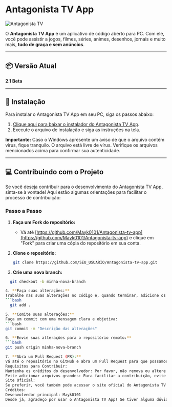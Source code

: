 # Antagonista TV App

![Antagonista TV](https://ik.imagekit.io/2cs1xx8pd/ant%201.gif?updatedAt=1730913415231)

O **Antagonista TV App** é um aplicativo de código aberto para PC. Com ele, você pode assistir a jogos, filmes, séries, animes, desenhos, jornais e muito mais, **tudo de graça e sem anúncios**.

---

## 📦 Versão Atual
**2.1 Beta**

---

## 🚀 Instalação

Para instalar o Antagonista TV App em seu PC, siga os passos abaixo:

1. [Clique aqui para baixar o instalador do Antagonista TV App](https://www.mediafire.com/file/10p4aof9n8n0lu1/Antagonista_TV_Setup_2.1_BETA.exe/file).
2. Execute o arquivo de instalação e siga as instruções na tela.

**Importante:** Caso o Windows apresente um aviso de que o arquivo contém vírus, fique tranquilo. O arquivo está livre de vírus. Verifique os arquivos mencionados acima para confirmar sua autenticidade.

---

## 💻 Contribuindo com o Projeto

Se você deseja contribuir para o desenvolvimento do Antagonista TV App, sinta-se à vontade! Aqui estão algumas orientações para facilitar o processo de contribuição:

### Passo a Passo

1. **Faça um Fork do repositório:**
   - Vá até [https://github.com/Mayk0101/Antagonista-tv-app](https://github.com/Mayk0101/Antagonista-tv-app) e clique em "Fork" para criar uma cópia do repositório em sua conta.

2. **Clone o repositório:**
   ```bash
   git clone https://github.com/SEU_USUARIO/Antagonista-tv-app.git
   
3. **Crie uma nova branch:**
 ```bash
   git checkout -b minha-nova-branch

4. **Faça suas alterações:**
Trabalhe nas suas alterações no código e, quando terminar, adicione os arquivos modificados:
```bash
   git add .

5. **Comite suas alterações:**
Faça um commit com uma mensagem clara e objetiva:
```bash
git commit -m "Descrição das alterações"

6. **Envie suas alterações para o repositório remoto:**
```bash
git push origin minha-nova-branch

7. **Abra um Pull Request (PR):**
Vá até o repositório no GitHub e abra um Pull Request para que possamos revisar suas alterações.
Requisitos para Contribuir:
Mantenha os créditos do desenvolvedor: Por favor, não remova ou altere os créditos ao desenvolvedor principal no código ou em qualquer parte do projeto.
Evite adicionar arquivos grandes: Para facilitar a contribuição, evite adicionar arquivos grandes ou irrelevantes ao repositório. Se necessário, use Git LFS (Git Large File Storage) para gerenciar arquivos grandes.
Site Oficial:
Se preferir, você também pode acessar o site oficial do Antagonista TV para mais informações.
Créditos:
Desenvolvedor principal: Mayk0101
Desde já, agradeço por usar o Antagonista TV App! Se tiver alguma dúvida ou sugestão, fique à vontade para entrar em contato.
